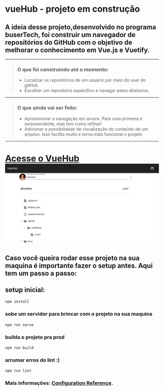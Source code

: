 <p align="center"> 
<h1> vueHub - projeto em construção </h1>

<h2> A ideia desse projeto,desenvolvido no programa buserTech, foi construir um navegador de repositórios do GitHub com o objetivo de melhorar o conhecimento em Vue.js e Vuetify. </h2>

----


> <h3> O que foi construindo até o momento: </h3>
> <ul>
>    <li> Localizar os repositórios de um usuario por meio do user do gitHub</li>
>    <li>Escolher um repositório espécifico e navegar pelos diretorios.</li>
>  </ul>

----

> <h3> O que ainda vai ser feito: </h3>
> <ul>
>    <li>Apromimorar a navegação em arvore. Para uma primeira é surpreendente, mas tem como refinar!</li>
>    <li>Adicionar a possibilidade de visualização do conteúdo de um arquivo. Isso facilita muito e torna mais funcional o    projeto</li>
>  </ul>

- - - - 
<h1>
   <a href="https://vuehub.netlify.app/" target="_blank">
      Acesse o VueHub
   </a>
   <a href="https://vuehub.netlify.app/" target="_blank">
      <img src="./src/assets/print.png">
   </a>
</h1>
 
<h2>Caso você queira rodar esse projeto na sua maquina é importante fazer o setup antes. Aqui tem um passo a passo:
</h2>

## setup inicial:
```
npm install
```

### sobe um servidor para brincar com o projeto na sua maquina
```
npm run serve
```

### builda o projeto pra prod 
```
npm run build
```

### arrumar erros do lint :)
```
npm run lint
```

### Mais informações: [Configuration Reference](https://cli.vuejs.org/config/).
</p>